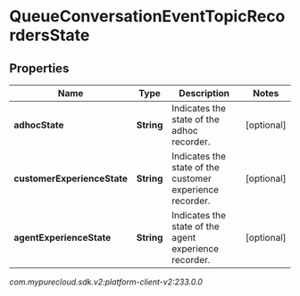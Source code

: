 # QueueConversationEventTopicRecordersState


## Properties

| Name | Type | Description | Notes |
| ------------ | ------------- | ------------- | ------------- |
| **adhocState** | **String** | Indicates the state of the adhoc recorder. |  [optional] |
| **customerExperienceState** | **String** | Indicates the state of the customer experience recorder. |  [optional] |
| **agentExperienceState** | **String** | Indicates the state of the agent experience recorder. |  [optional] |




_com.mypurecloud.sdk.v2:platform-client-v2:233.0.0_
